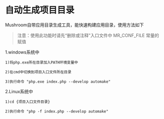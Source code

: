 自动生成项目目录
===

Mushroom自带应用目录生成工具，能快速构建应用目录，使用方法如下

>注意：使用此功能时请先“删除或注释”入口文件中 MR_CONF_FILE 常量的赋值

1.windows系统中

    1)将php.exe所在目录加入PATH环境变量中

    2)在cmd中切换到项目入口文件所在目录

    3)执行命令 "php.exe index.php --develop automake"

2.Linux系统中

    1)cd {项目入口文件目录}

    2)执行命令 "php -f index.php --develop automake"


